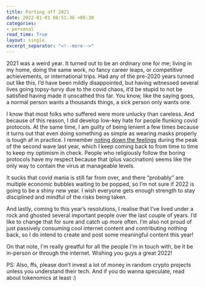 ```yaml
---
title: Parting off 2021
date: 2022-01-01 06:51:36 +05:30
categories:
- personal
read_time: True
layout: single
excerpt_separator: "<!--more-->"
---
```


2021 was a weird year. It turned out to be an ordinary one for me; living in my home, doing the same work, no fancy career leaps, or competitive achievements, or international trips. Had any of the pre-2020 years turned out like this, I’d have been mildly disappointed, but having witnessed several lives going topsy-turvy due to the covid chaos, it’d be stupid to not be satisfied having made it unscathed this far. You know, like the saying goes, a normal person wants a thousands things, a sick person only wants one.

I know that most folks who suffered were more unlucky than careless. And because of this reason, I did develop low-key hate for people flunking covid protocols. At the same time, I am guilty of being lenient a few times because it turns out that even doing something as simple as wearing masks properly is tough af in practice. I remember [noting down the feelings](https://gist.github.com/satwikkansal/91eb33ae6cfb979ae9987963e224d893) during the peak of the second wave last year, which I keep coming back to from time to time to keep my optimism in check. People who religiously follow the boring protocols have my respect because that (plus vaccination) seems like the only way to contain the virus at manageable levels.

It sucks that covid mania is still far from over, and there “probably” are multiple economic bubbles waiting to be popped, so I’m not sure if 2022 is going to be a shiny new year. I wish everyone gets enough strength to stay disciplined and mindful of the risks being taken.

And lastly, coming to this year’s resolutions, I realise that I’ve lived under a rock and ghosted several important people over the last couple of years. I’d like to change that for sure and catch up more often. I’m also not proud of just passively consuming cool internet content and contributing nothing back, so I do intend to create and post some meaningful content this year!

On that note, I'm really greatful for all the people I'm in touch with, be it be in-person or through the internet. Wishing you guys a great 2022!  

PS: Also, ffs, please don’t invest a lot of money in random crypto projects unless you understand their tech. And if you do wanna speculate, read about tokenomics at least :)